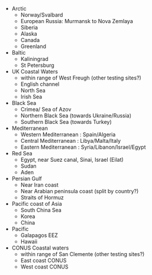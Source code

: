 
- Arctic
  - Norway/Svalbard
  - European Russia: Murmansk to Nova Zemlaya
  - Siberia
  - Alaska
  - Canada
  - Greenland  
- Baltic
  - Kaliningrad
  - St Petersburg 
- UK Coastal Waters
  - within range of West Freugh (other testing sites?)
  - English channel
  - North Sea
  - Irish Sea
- Black Sea
  - Crimea/ Sea of Azov
  - Northern Black Sea (towards Ukraine/Russia)
  - Southern Black Sea (towards Turkey)
- Mediterranean
  - Western Mediterranean : Spain/Algeria
  - Central Mediterranean : Libya/Malta/Italy
  - Eastern Mediterranean : Syria/Libanon/Israel/Egypt
- Red Sea
  - Egypt, near Suez canal, Sinai, Israel (Eilat)
  - Sudan
  - Aden
- Persian Gulf
  - Near Iran coast
  - Near Arabian peninsula coast (split by country?)
  - Straits of Hormuz
- Pacific coast of Asia
  - South China Sea
  - Korea
  - China
- Pacific
  - Galapagos EEZ
  - Hawaii
- CONUS Coastal waters
  - within range of San Clemente (other testing sites?)
  - East coast CONUS
  - West coast CONUS  
